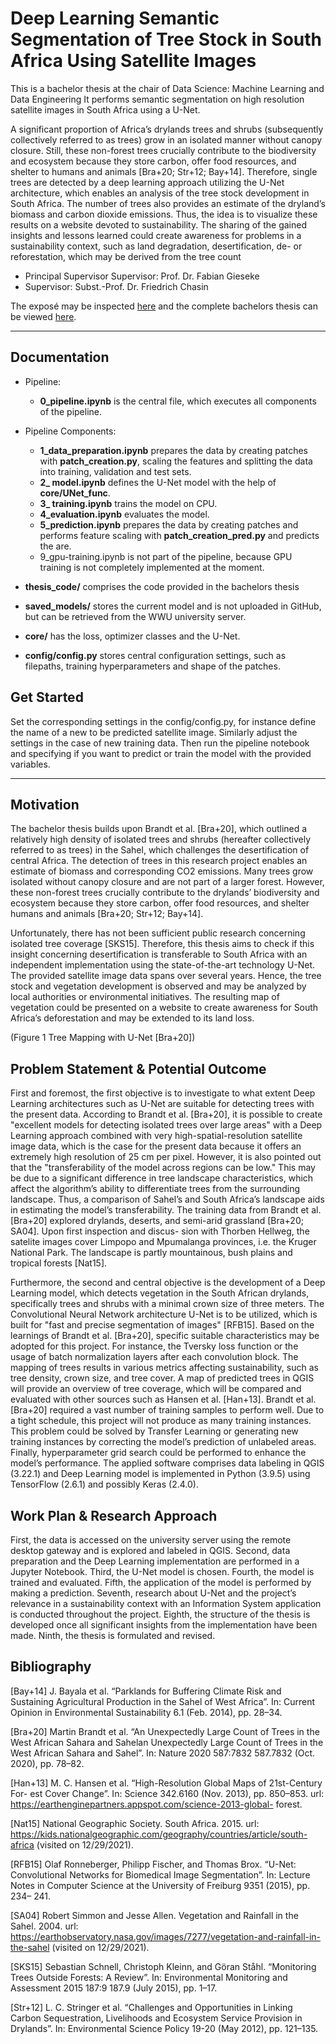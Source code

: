 # Deep Learning Semantic Segmentation of Tree Stock in South Africa Using Satellite Images

This is a bachelor thesis at the chair of Data Science: Machine Learning and Data Engineering
It performs semantic segmentation on high resolution satellite images in South Africa using a U-Net.

A significant proportion of Africa’s drylands trees and shrubs (subsequently collectively referred to as trees) grow in an isolated manner without canopy closure. Still,
these non-forest trees crucially contribute to the biodiversity and ecosystem because
they store carbon, offer food resources, and shelter to humans and animals [Bra+20;
Str+12; Bay+14]. Therefore, single trees are detected by a deep learning approach
utilizing the U-Net architecture, which enables an analysis of the tree stock development in South Africa.
The number of trees also provides an estimate of the dryland’s biomass and carbon
dioxide emissions. Thus, the idea is to visualize these results on a website devoted
to sustainability. The sharing of the gained insights and lessons learned could create awareness for problems in a sustainability context, such as land degradation,
desertification, de- or reforestation, which may be derived from the tree count

- Principal Supervisor Supervisor: Prof. Dr. Fabian Gieseke
- Supervisor: Subst.-Prof. Dr. Friedrich Chasin

The exposé may be inspected [here](https://github.com/lgiesen/DL-Semantic-Segmentation-of-Tree-Stock-in-South-Africa-Using-Satellite-Images/blob/main/Expose_Deep_Learning_Semantic_Segmentation_of_Tree_Stock_in_South_Africa_Using_Satellite_Images.pdf) and the complete bachelors thesis can be viewed [here](https://github.com/lgiesen/DL-Semantic-Segmentation-of-Tree-Stock-in-South-Africa-Using-Satellite-Images/blob/main/Deep_Learning_Semantic_Segmentation_of_Tree_Stock_in_South_Africa_Using_Satellite_Images.pdf).

---

## Documentation

- Pipeline:
  - **0_pipeline.ipynb** is the central file, which executes all components of the pipeline.
- Pipeline Components:

  - **1_data_preparation.ipynb** prepares the data by creating patches with **patch_creation.py**, scaling the features and splitting the data into training, validation and test sets.
  - **2\_ model.ipynb** defines the U-Net model with the help of **core/UNet_func**.
  - **3\_ training.ipynb** trains the model on CPU.
  - **4_evaluation.ipynb** evaluates the model.
  - **5_prediction.ipynb** prepares the data by creating patches and performs feature scaling with **patch_creation_pred.py** and predicts the are.
  - 9_gpu-training.ipynb is not part of the pipeline, because GPU training is not completely implemented at the moment.

- **thesis_code/** comprises the code provided in the bachelors thesis
- **saved_models/** stores the current model and is not uploaded in GitHub, but can be retrieved from the WWU university server.
- **core/** has the loss, optimizer classes and the U-Net.
- **config/config.py** stores central configuration settings, such as filepaths, training hyperparameters and shape of the patches.

## Get Started

Set the corresponding settings in the config/config.py, for instance define the name of a new to be predicted satellite image. Similarly adjust the settings in the case of new training data. Then run the pipeline notebook and specifying if you want to predict or train the model with the provided variables.

---

## Motivation

The bachelor thesis builds upon Brandt et al. [Bra+20], which outlined a relatively high density of isolated trees and shrubs (hereafter collectively referred to as trees) in the Sahel, which challenges the desertification of central Africa. The detection of trees in this research project enables an estimate of biomass and corresponding CO2 emissions. Many trees grow isolated without canopy closure and are not part of a larger forest. However, these non-forest trees crucially contribute to the drylands’ biodiversity and ecosystem because they store carbon, offer food resources, and shelter humans and animals [Bra+20; Str+12; Bay+14].

Unfortunately, there has not been sufficient public research concerning isolated tree coverage [SKS15]. Therefore, this thesis aims to check if this insight concerning desertification is transferable to South Africa with an independent implementation using the state-of-the-art technology U-Net. The provided satellite image data spans over several years. Hence, the tree stock and vegetation development is observed and may be analyzed by local authorities or environmental initiatives. The resulting map of vegetation could be presented on a website to create awareness for South Africa’s deforestation and may be extended to its land loss.

(Figure 1 Tree Mapping with U-Net [Bra+20])

## Problem Statement & Potential Outcome

First and foremost, the first objective is to investigate to what extent Deep Learning architectures such as U-Net are suitable for detecting trees with the present data. According to Brandt et al. [Bra+20], it is possible to create "excellent models for detecting isolated trees over large areas" with a Deep Learning approach combined with very high-spatial-resolution satellite image data, which is the case for the present data because it offers an extremely high resolution of 25 cm per pixel. However, it is also pointed out that the "transferability of the model across regions can be low." This may be due to a significant difference in tree landscape characteristics, which affect the algorithm’s ability to differentiate trees from the surrounding landscape. Thus, a comparison of Sahel’s and South Africa’s landscape aids in estimating the model’s transferability. The training data from Brandt et al. [Bra+20] explored drylands, deserts, and semi-arid grassland [Bra+20; SA04]. Upon first inspection and discus- sion with Thorben Hellweg, the satelite images cover Limpopo and Mpumalanga provinces, i.e. the Kruger National Park. The landscape is partly mountainous, bush plains and tropical forests [Nat15].

Furthermore, the second and central objective is the development of a Deep Learning model, which detects vegetation in the South African drylands, specifically trees and shrubs with a minimal crown size of three meters. The Convolutional Neural Network architecture U-Net is to be utilized, which is built for "fast and precise segmentation of images" [RFB15]. Based on the learnings of Brandt et al. [Bra+20], specific suitable characteristics may be adopted for this project. For instance, the Tversky loss function or the usage of batch normalization layers after each convolution block. The mapping of trees results in various metrics affecting sustainability, such as tree density, crown size, and tree cover. A map of predicted trees in QGIS will provide an overview of tree coverage, which will be compared and evaluated with other sources such as Hansen et al. [Han+13]. Brandt et al. [Bra+20] required a vast number of training samples to perform well. Due to a tight schedule, this project will not produce as many training instances. This problem could be solved by Transfer Learning or generating new training instances by correcting the model’s prediction of unlabeled areas. Finally, hyperparameter grid search could be performed to enhance the model’s performance. The applied software comprises data labeling in QGIS (3.22.1) and Deep Learning model is implemented in Python (3.9.5) using TensorFlow (2.6.1) and possibly Keras (2.4.0).

## Work Plan & Research Approach

First, the data is accessed on the university server using the remote desktop gateway and is explored and labeled in QGIS. Second, data preparation and the Deep Learning implementation are performed in a Jupyter Notebook. Third, the U-Net model is chosen. Fourth, the model is trained and evaluated. Fifth, the application of the model is performed by making a prediction. Seventh, research about U-Net and the project’s relevance in a sustainability context with an Information System application is conducted throughout the project. Eighth, the structure of the thesis is developed once all significant insights from the implementation have been made. Ninth, the thesis is formulated and revised.

## Bibliography

[Bay+14] J. Bayala et al. “Parklands for Buffering Climate Risk and Sustaining Agricultural Production in the Sahel of West Africa”. In: Current Opinion in Environmental Sustainability 6.1 (Feb. 2014), pp. 28–34.

[Bra+20] Martin Brandt et al. “An Unexpectedly Large Count of Trees in the West African Sahara and Sahelan Unexpectedly Large Count of Trees in the West African Sahara and Sahel”. In: Nature 2020 587:7832 587.7832 (Oct. 2020), pp. 78–82.

[Han+13] M. C. Hansen et al. “High-Resolution Global Maps of 21st-Century For- est Cover Change”. In: Science 342.6160 (Nov. 2013), pp. 850–853. url: https://earthenginepartners.appspot.com/science-2013-global- forest.

[Nat15] National Geographic Society. South Africa. 2015. url: https://kids.nationalgeographic.com/geography/countries/article/south-africa (visited on 12/29/2021).

[RFB15] Olaf Ronneberger, Philipp Fischer, and Thomas Brox. “U-Net: Convolutional Networks for Biomedical Image Segmentation”. In: Lecture Notes in Computer Science at the University of Freiburg 9351 (2015), pp. 234– 241.

[SA04] Robert Simmon and Jesse Allen. Vegetation and Rainfall in the Sahel. 2004. url: https://earthobservatory.nasa.gov/images/7277/vegetation-and-rainfall-in-the-sahel (visited on 12/29/2021).

[SKS15] Sebastian Schnell, Christoph Kleinn, and Göran Ståhl. “Monitoring Trees Outside Forests: A Review”. In: Environmental Monitoring and Assessment 2015 187:9 187.9 (July 2015), pp. 1–17.

[Str+12] L. C. Stringer et al. “Challenges and Opportunities in Linking Carbon Sequestration, Livelihoods and Ecosystem Service Provision in Drylands”. In: Environmental Science Policy 19-20 (May 2012), pp. 121–135.
